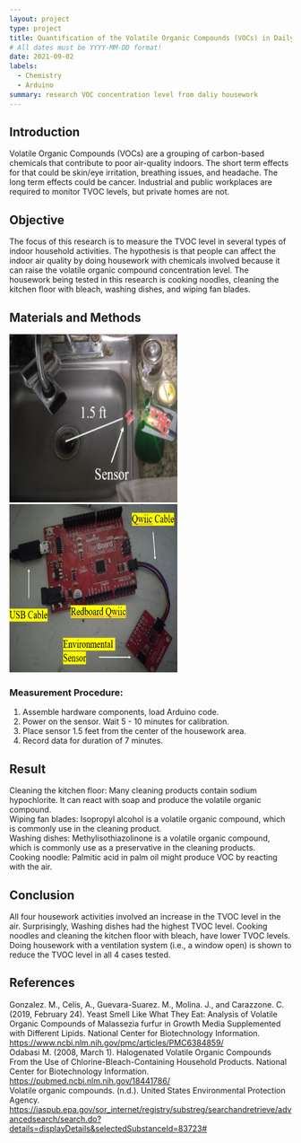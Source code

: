 ```yaml
---
layout: project
type: project
title: Quantification of the Volatile Organic Compounds (VOCs) in Daily Housework
# All dates must be YYYY-MM-DD format!
date: 2021-09-02
labels:
  - Chemistry
  - Arduino
summary: research VOC concentration level from daliy housework
---
```

## Introduction
Volatile Organic Compounds (VOCs) are a grouping of carbon-based chemicals that contribute to poor air-quality indoors. The short term effects for that could be skin/eye irritation, breathing issues, and headache. The long term effects could be cancer. Industrial and public workplaces are required to monitor TVOC levels, but private homes are not. 
## Objective
The focus of this research is to measure the TVOC level in several types of indoor household activities. The hypothesis is that people can affect the indoor air quality by doing housework with chemicals involved because it can raise the volatile organic compound concentration level. The housework being tested in this research is cooking noodles, cleaning the kitchen floor with bleach, washing dishes, and wiping fan blades.
## Materials and Methods
<img src="/images/setting.png" data-canonical-src="/images/setting.png" width="300" height="300" />
<img src="/images/sensor.png" data-canonical-src="/images/sensor.png" width="300" height="300" />

### Measurement Procedure: 
  1. Assemble hardware components, load Arduino code. 
  2. Power on the sensor. Wait 5 - 10 minutes for calibration. 
  3. Place sensor 1.5 feet from the center of the housework area. 
  4. Record data for duration of 7 minutes.
## Result
  Cleaning the kitchen floor: Many cleaning products contain sodium hypochlorite. It can react with soap and produce the volatile organic compound.<br/> 
  Wiping fan blades: Isopropyl alcohol is a volatile organic compound, which is commonly use in the cleaning product.<br/>
  Washing dishes: Methylisothiazolinone is a volatile organic compound, which is commonly use as a preservative in the cleaning products.<br/>
  Cooking noodle: Palmitic acid in palm oil might produce VOC by reacting with the air. 

## Conclusion
All four housework activities involved an increase in the TVOC level in the air. Surprisingly, Washing dishes had the highest TVOC level. Cooking noodles and cleaning the kitchen floor with bleach, have lower TVOC levels. Doing housework with a ventilation system (i.e., a window open) is shown to reduce the TVOC level in all 4 cases tested.

## References
Gonzalez. M., Celis, A., Guevara-Suarez. M., Molina. J., and Carazzone. C. (2019, February 24). Yeast Smell Like What They Eat: Analysis of Volatile Organic Compounds of Malassezia furfur in Growth Media Supplemented with Different Lipids. National Center for Biotechnology Information. https://www.ncbi.nlm.nih.gov/pmc/articles/PMC6384859/ <br/>
Odabasi M. (2008, March 1). Halogenated Volatile Organic Compounds From the Use of Chlorine-Bleach-Containing Household Products. National Center for Biotechnology Information. https://pubmed.ncbi.nlm.nih.gov/18441786/ <br/>
Volatile organic compounds. (n.d.). United States Environmental Protection Agency. https://iaspub.epa.gov/sor_internet/registry/substreg/searchandretrieve/advancedsearch/search.do?details=displayDetails&selectedSubstanceId=83723#


